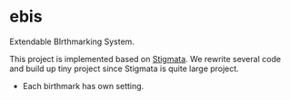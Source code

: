 # ebis

Extendable BIrthmarking System.

This project is implemented based on [Stigmata](http://github.com/stigmata).
We rewrite several code and build up tiny project since Stigmata is quite large project.

* Each birthmark has own setting. 
